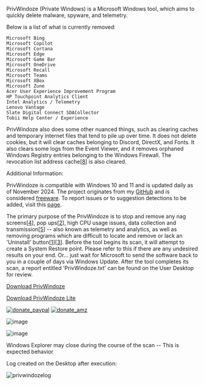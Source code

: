 PrivWindoze (Private Windows) is a Microsoft Windows tool, which aims to quickly delete malware, spyware, and telemetry.

Below is a list of what is currently removed:

    Microsoft Bing
    Microsoft Copilot
    Microsoft Cortana
    Microsoft Edge
    Microsoft Game Bar
    Microsoft OneDrive
    Microsoft Recall
    Microsoft Teams
    Microsoft XBox
    Microsoft Zune
    Acer User Experience Improvement Program
    HP Touchpoint Analytics Client
    Intel Analytics / Telemetry
    Lenovo Vantage
    Slate Digital Connect SDACollector
    Tobii Help Center / Experience

PrivWindoze also does some other nuanced things, such as clearing caches and temporary internet files that tend to pile up over time. It does not delete cookies, but it will clear caches belonging to Discord, DirectX, and Fonts. It also clears some logs from the Event Viewer, and it removes orphaned Windows Registry entries belonging to the Windows Firewall. The revocation list address cache[[8](https://www.gradenegger.eu/en/view-and-clear-the-address-cache-for-blacklists-crl-url-cache/)] is also cleared.

Additional Information:

PrivWindoze is compatible with Windows 10 and 11 and is updated daily as of November 2024. The project originates from my [GitHub](https://github.com/thisisu) and is considered [freeware](https://en.wikipedia.org/wiki/Freeware). To report issues or to suggestion detections to be added, visit this [page](https://github.com/thisisu/PrivWindoze/issues).

The primary purpose of the PrivWindoze is to stop and remove any nag screens[[4](https://www.elevenforum.com/t/enable-or-disable-lets-finish-setting-up-your-device-in-windows-11.5205/)], pop ups[[2](https://www.theverge.com/2023/8/30/23851902/microsoft-bing-popups-windows-11-malware)], high CPU usage issues, data collection and transmission[[5](https://www.pcmag.com/news/hp-accused-of-quietly-installing-spyware-on-windows-pcs)] -- also known as telemetry and analytics, as well as removing programs which are difficult to locate and remove or lack an 'Uninstall' button[[1](https://www.wintips.org/fix-cannot-uninstall-microsoft-edge-uninstall-is-greyed-out/)][[3](https://www.reddit.com/r/Hewlett_Packard/comments/lpxcwv/uninstall_hp_touchpoint_analytics_client/)]. Before the tool begins its scan, it will attempt to create a System Restore point. Please refer to this if there are any undesired results on your end. Or... just wait for Microsoft to send the software back to you in a couple of days via Windows Update. After the tool completes its scan, a report entitled 'PrivWindoze.txt' can be found on the User Desktop for review.

[Download PrivWindoze](https://furtivex.net/PrivWindoze.exe)

[Download PrivWindoze Lite](https://furtivex.net/PrivWindozeLite.exe)

[![donate_paypal](https://github.com/user-attachments/assets/aadd1f47-fe6a-4f61-97d4-5f30ff29fc33)](https://www.paypal.com/donate/?hosted_button_id=E68FUAQG2758N)  [![donate_amz](https://github.com/user-attachments/assets/10476e9c-92f3-4271-8410-6f38624c94b8)](https://www.amazon.com/hz/wishlist/ls/C2QC509ZM1BG?ref_=wl_share)

![image](https://github.com/user-attachments/assets/584dc9df-2f22-4865-954f-1023efc2ab90)

![image](https://github.com/user-attachments/assets/2b99a9c8-8248-480b-a131-a5101eb18683)

Windows Explorer may close during the course of the scan -- This is expected behavior

Log created on the Desktop after execution:

![privwindozelog](https://github.com/user-attachments/assets/f1a9fc24-c3af-44c4-bf3d-fd4d72c108e1)
